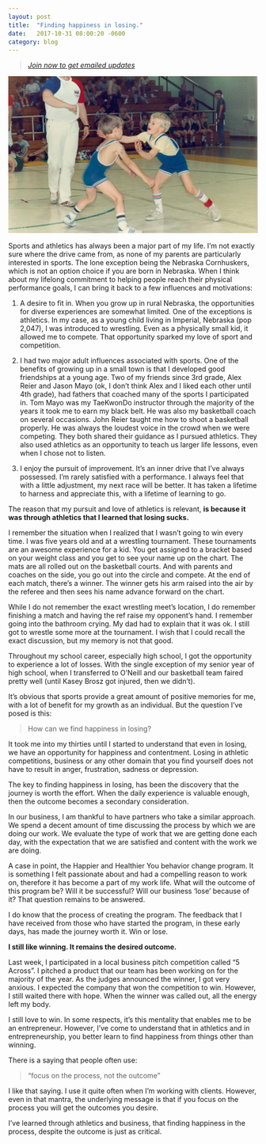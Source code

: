 ```yaml
---
layout: post
title:  "Finding happiness in losing."
date:   2017-10-31 08:00:20 -0600
category: blog
---
```


> *[Join now to get emailed updates](http://eepurl.com/c5qLKv)*

![Gary Wrestling](/img/gary-wrestling.jpg)

Sports and athletics has always been a major part of my life. I’m not exactly sure where the drive came from, as none of my parents are particularly interested in sports. The lone exception being the Nebraska Cornhuskers, which is not an option choice if you are born in Nebraska. When I think about my lifelong commitment to helping people reach their physical performance goals, I can bring it back to a few influences and motivations:

1. A desire to fit in. When you grow up in rural Nebraska, the opportunities for diverse experiences are somewhat limited. One of the exceptions is athletics. In my case, as a young child living in Imperial, Nebraska (pop 2,047), I was introduced to wrestling. Even as a physically small kid, it allowed me to compete. That opportunity sparked my love of sport and competition.

2. I had two major adult influences associated with sports. One of the benefits of growing up in a small town is that I developed good friendships at a young age. Two of my friends since 3rd grade, Alex Reier and Jason Mayo (ok, I don’t think Alex and I liked each other until 4th grade), had fathers that coached many of the sports I participated in. Tom Mayo was my TaeKwonDo instructor through the majority of the years it took me to earn my black belt. He was also my basketball coach on several occasions. John Reier taught me how to shoot a basketball properly. He was always the loudest voice in the crowd when we were competing. They both shared their guidance as I pursued athletics. They also used athletics as an opportunity to teach us larger life lessons, even when I chose not to listen.

3. I enjoy the pursuit of improvement. It’s an inner drive that I’ve always possessed. I’m rarely satisfied with a performance. I always feel that with a little adjustment, my next race will be better. It has taken a lifetime to harness and appreciate this, with a lifetime of learning to go.

The reason that my pursuit and love of athletics is relevant, **is because it was through athletics that I learned that losing sucks.**

I remember the situation when I realized that I wasn’t going to win every time. I was five years old and at a wrestling tournament. These tournaments are an awesome experience for a kid. You get assigned to a bracket based on your weight class and you get to see your name up on the chart. The mats are all rolled out on the basketball courts. And with parents and coaches on the side, you go out into the circle and compete. At the end of each match, there’s a winner. The winner gets his arm raised into the air by the referee and then sees his name advance forward on the chart.

While I do not remember the exact wrestling meet’s location, I do remember finishing a match and having the ref raise my opponent’s hand. I remember going into the bathroom crying. My dad had to explain that it was ok. I still got to wrestle some more at the tournament. I wish that I could recall the exact discussion, but my memory is not that good.

Throughout my school career, especially high school, I got the opportunity to experience a lot of losses. With the single exception of my senior year of high school, when I transferred to O’Neill and our basketball team faired pretty well (until Kasey Brosz got injured, then we didn’t).

It’s obvious that sports provide a great amount of positive memories for me, with a lot of benefit for my growth as an individual. But the question I’ve posed is this:

> How can we find happiness in losing?

It took me into my thirties until I started to understand that even in losing, we have an opportunity for happiness and contentment. Losing in athletic competitions, business or any other domain that you find yourself does not have to result in anger, frustration, sadness or depression.

The key to finding happiness in losing, has been the discovery that the journey is worth the effort. When the daily experience is valuable enough, then the outcome becomes a secondary consideration.

In our business, I am thankful to have partners who take a similar approach. We spend a decent amount of time discussing the process by which we are doing our work. We evaluate the type of work that we are getting done each day, with the expectation that we are satisfied and content with the work we are doing.

A case in point, the Happier and Healthier You behavior change program. It is something I felt passionate about and had a compelling reason to work on, therefore it has become a part of my work life. What will the outcome of this program be? Will it be successful? Will our business ‘lose’ because of it? That question remains to be answered.

I do know that the process of creating the program. The feedback that I have received from those who have started the program, in these early days, has made the journey worth it. Win or lose.

**I still like winning. It remains the desired outcome.**

Last week, I participated in a local business pitch competition called “5 Across”. I pitched a product that our team has been working on for the majority of the year. As the judges announced the winner, I got very anxious. I expected the company that won the competition to win. However, I still waited there with hope. When the winner was called out, all the energy left my body.

I still love to win. In some respects, it’s this mentality that enables me to be an entrepreneur. However, I’ve come to understand that in athletics and in entrepreneurship, you better learn to find happiness from things other than winning.

There is a saying that people often use:

>“focus on the process, not the outcome”

I like that saying. I use it quite often when I’m working with clients. However, even in that mantra, the underlying message is that if you focus on the process you will get the outcomes you desire.

I’ve learned through athletics and business, that finding happiness in the process, despite the outcome is just as critical.
